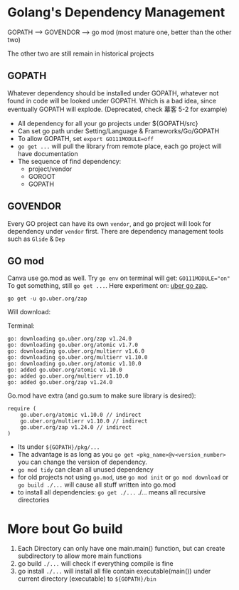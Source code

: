 # Golang's Dependency Management

GOPATH --> GOVENDOR --> go mod (most mature one, better than the other two)

The other two are still remain in historical projects

## GOPATH
Whatever dependency should be installed under GOPATH, whatever not found in code will be looked under GOPATH.
Which is a bad idea, since eventually GOPATH will explode. (Deprecated, check 幕客 5-2 for example)
- All dependency for all your go projects under ${GOPATH/src}
- Can set go path under Setting/Language & Frameworks/Go/GOPATH
- To allow GOPATH, set `export GO111MODULE=off`
- `go get ...` will pull the library from remote place, each go project will have documentation
- The sequence of find dependency:
  - project/vendor
  - GOROOT
  - GOPATH

## GOVENDOR
Every GO project can have its own `vendor`, and go project will look for dependency under `vendor` first.
There are dependency management tools such as `Glide` & `Dep`

## GO mod
Canva use go.mod as well.
Try `go env` on terminal will get: `GO111MODULE="on"`
To get something, still `go get ...`. Here experiment on: [uber go zap](https://github.com/uber-go/zap).
```agsl
go get -u go.uber.org/zap
```
Will download:

Terminal:
```agsl
go: downloading go.uber.org/zap v1.24.0
go: downloading go.uber.org/atomic v1.7.0
go: downloading go.uber.org/multierr v1.6.0
go: downloading go.uber.org/multierr v1.10.0
go: downloading go.uber.org/atomic v1.10.0
go: added go.uber.org/atomic v1.10.0
go: added go.uber.org/multierr v1.10.0
go: added go.uber.org/zap v1.24.0
```

Go.mod have extra (and go.sum to make sure library is desired):
```
require (
	go.uber.org/atomic v1.10.0 // indirect
	go.uber.org/multierr v1.10.0 // indirect
	go.uber.org/zap v1.24.0 // indirect
)
```
- Its under `${GOPATH}/pkg/...` 
- The advantage is as long as you `go get <pkg_name>@v<version_number>` you can change the version of dependency.
- `go mod tidy` can clean all unused dependency
- for old projects not using `go.mod`, use `go mod init` or `go mod download` or `go build ./...` will cause all stuff written into go.mod
- to install all dependencies: `go get ./...` ./... means all recursive directories
 
# More bout Go build
1. Each Directory can only have one main.main() function, but can create subdirectory to allow more main functions
2. go build `./...` will check if everything compile is fine
3. go install `./...` will install all file contain executable(main()) under current directory (executable) to `${GOPATH}/bin`